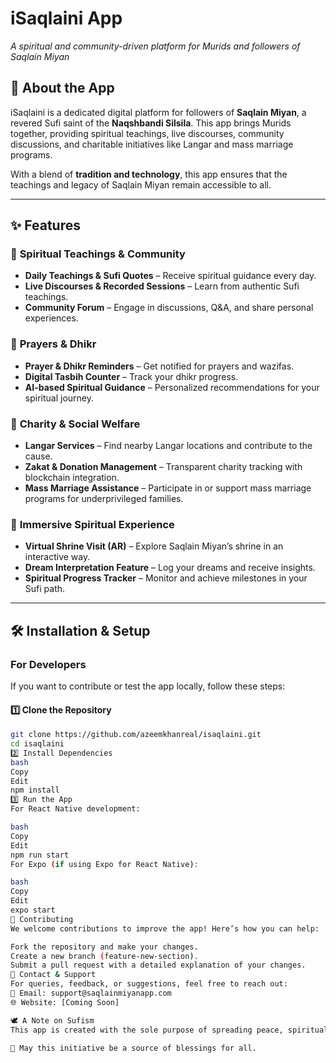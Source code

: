# iSaqlaini App

_A spiritual and community-driven platform for Murids and followers of Saqlain Miyan_

## 📖 About the App

iSaqlaini is a dedicated digital platform for followers of **Saqlain Miyan**, a revered Sufi saint of the **Naqshbandi Silsila**. This app brings Murids together, providing spiritual teachings, live discourses, community discussions, and charitable initiatives like Langar and mass marriage programs.

With a blend of **tradition and technology**, this app ensures that the teachings and legacy of Saqlain Miyan remain accessible to all.

---

## ✨ Features

### 📜 **Spiritual Teachings & Community**

- **Daily Teachings & Sufi Quotes** – Receive spiritual guidance every day.
- **Live Discourses & Recorded Sessions** – Learn from authentic Sufi teachings.
- **Community Forum** – Engage in discussions, Q&A, and share personal experiences.

### 🤲 **Prayers & Dhikr**

- **Prayer & Dhikr Reminders** – Get notified for prayers and wazifas.
- **Digital Tasbih Counter** – Track your dhikr progress.
- **AI-based Spiritual Guidance** – Personalized recommendations for your spiritual journey.

### 🍲 **Charity & Social Welfare**

- **Langar Services** – Find nearby Langar locations and contribute to the cause.
- **Zakat & Donation Management** – Transparent charity tracking with blockchain integration.
- **Mass Marriage Assistance** – Participate in or support mass marriage programs for underprivileged families.

### 🕌 **Immersive Spiritual Experience**

- **Virtual Shrine Visit (AR)** – Explore Saqlain Miyan’s shrine in an interactive way.
- **Dream Interpretation Feature** – Log your dreams and receive insights.
- **Spiritual Progress Tracker** – Monitor and achieve milestones in your Sufi path.

---

## 🛠️ Installation & Setup

### **For Developers**

If you want to contribute or test the app locally, follow these steps:

#### **1️⃣ Clone the Repository**

```bash
git clone https://github.com/azeemkhanreal/isaqlaini.git
cd isaqlaini
2️⃣ Install Dependencies
bash
Copy
Edit
npm install
3️⃣ Run the App
For React Native development:

bash
Copy
Edit
npm run start
For Expo (if using Expo for React Native):

bash
Copy
Edit
expo start
🤝 Contributing
We welcome contributions to improve the app! Here’s how you can help:

Fork the repository and make your changes.
Create a new branch (feature-new-section).
Submit a pull request with a detailed explanation of your changes.
📩 Contact & Support
For queries, feedback, or suggestions, feel free to reach out:
📧 Email: support@saqlainmiyanapp.com
🌐 Website: [Coming Soon]

🕊️ A Note on Sufism
This app is created with the sole purpose of spreading peace, spirituality, and service. We strive to keep the teachings of Saqlain Miyan accessible to all while fostering love, brotherhood, and charity.

🙏 May this initiative be a source of blessings for all.

```
